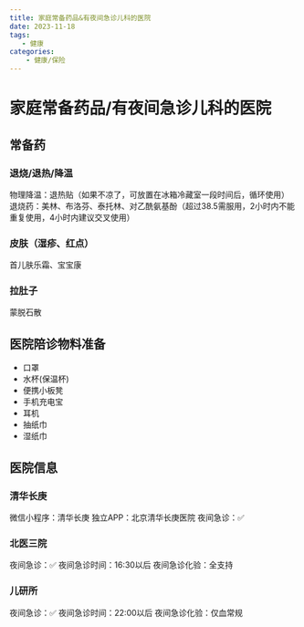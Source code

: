 ```yaml
---
title: 家庭常备药品&有夜间急诊儿科的医院 
date: 2023-11-18
tags: 
   - 健康
categories:
	- 健康/保险
---
```

# 家庭常备药品/有夜间急诊儿科的医院 
## 常备药
### 退烧/退热/降温
物理降温：退热贴（如果不凉了，可放置在冰箱冷藏室一段时间后，循环使用）
退烧药：美林、布洛芬、泰托林、对乙酰氨基酚（超过38.5需服用，2小时内不能重复使用，4小时内建议交叉使用）
### 皮肤（湿疹、红点）
首儿肤乐霜、宝宝康
### 拉肚子
蒙脱石散
## 医院陪诊物料准备

- 口罩
- 水杯(保温杯)
- 便携小板凳
- 手机充电宝
- 耳机
- 抽纸巾
- 湿纸巾

## 医院信息
### 清华长庚
微信小程序：清华长庚
独立APP：北京清华长庚医院
夜间急诊：✅
### 北医三院
夜间急诊：✅
夜间急诊时间：16:30以后
夜间急诊化验：全支持
### 儿研所
夜间急诊：✅
夜间急诊时间：22:00以后
夜间急诊化验：仅血常规
